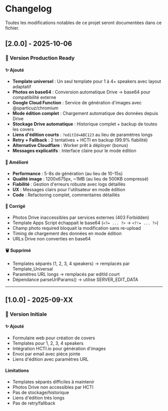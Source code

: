 # Changelog

Toutes les modifications notables de ce projet seront documentées dans ce fichier.

## [2.0.0] - 2025-10-06

### 🎉 Version Production Ready

#### ✨ Ajouté
- **Template universel** : Un seul template pour 1 à 4+ speakers avec layout adaptatif
- **Photos en base64** : Conversion automatique Drive → base64 pour compatibilité externe
- **Google Cloud Function** : Service de génération d'images avec @sparticuz/chromium
- **Mode édition complet** : Chargement automatique des données depuis Drive
- **Stockage Drive automatique** : Historique complet + backup de toutes les covers
- **Liens d'édition courts** : `?editId=ABC123` au lieu de paramètres longs
- **Retry + Fallback** : 2 tentatives + HCTI en backup (99.9% fiabilité)
- **Alternative Cloudflare** : Worker prêt à déployer (bonus)
- **Messages explicatifs** : Interface claire pour le mode édition

#### 🔧 Amélioré
- **Performance** : 5-8s de génération (au lieu de 10-15s)
- **Qualité image** : 1200x675px, ~1MB (au lieu de 500KB compressé)
- **Fiabilité** : Gestion d'erreurs robuste avec logs détaillés
- **UX** : Messages clairs pour l'utilisateur en mode édition
- **Code** : Refactoring complet, commentaires détaillés

#### 🐛 Corrigé
- Photos Drive inaccessibles par services externes (403 Forbidden)
- Template Apps Script échappait le base64 (`<?= ... ?>` → `<?!= ... ?>`)
- Champ photo required bloquait la modification sans re-upload
- Timing de chargement des données en mode édition
- URLs Drive non converties en base64

#### 🗑️ Supprimé
- Templates séparés (1, 2, 3, 4 speakers) → remplacés par Template_Universal
- Paramètres URL longs → remplacés par editId court
- Dépendance parseUrlParams() → utilise SERVER_EDIT_DATA

---

## [1.0.0] - 2025-09-XX

### 🚀 Version Initiale

#### ✨ Ajouté
- Formulaire web pour création de covers
- Templates pour 1, 2, 3, 4 speakers
- Intégration HCTI.io pour génération d'images
- Envoi par email avec pièce jointe
- Liens d'édition avec paramètres URL

#### Limitations
- Templates séparés difficiles à maintenir
- Photos Drive non accessibles par HCTI
- Pas de stockage/historique
- Liens d'édition très longs
- Pas de retry/fallback
